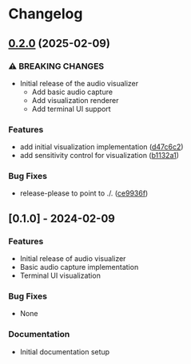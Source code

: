 # Changelog

## [0.2.0](https://github.com/i-am-logger/rav/compare/rav-v0.1.0...rav-v0.2.0) (2025-02-09)


### ⚠ BREAKING CHANGES

* Initial release of the audio visualizer
    - Add basic audio capture
    - Add visualization renderer
    - Add terminal UI support

### Features

* add initial visualization implementation ([d47c6c2](https://github.com/i-am-logger/rav/commit/d47c6c270bcdd099e66a7f8f3a4f8ada1faea9c2))
* add sensitivity control for visualization ([b1132a1](https://github.com/i-am-logger/rav/commit/b1132a119d962753328892bb6a66d76ce905d264))


### Bug Fixes

* release-please to point to ./. ([ce9936f](https://github.com/i-am-logger/rav/commit/ce9936ff1aefbc613f50bfa00f8f01a36c1c528b))

## [0.1.0] - 2024-02-09

### Features
* Initial release of audio visualizer
* Basic audio capture implementation
* Terminal UI visualization

### Bug Fixes
* None

### Documentation
* Initial documentation setup
